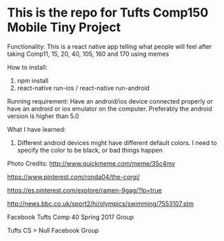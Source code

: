 # This is the repo for Tufts Comp150 Mobile Tiny Project

Functionality: This is a react native app telling what people will feel after taking Comp11, 15, 20, 40, 105, 160 and 170 using memes

How to install:
1. npm install
2. react-native run-ios / react-native run-android

Running requirement:
Have an android/ios device connected properly or have an android or ios emulator on the computer.
Preferably the android version is higher than 5.0

What I have learned:

1. Different android devices might have different default colors. I need to specify the color to be black, or bad things
happen

Photo Credits:
http://www.quickmeme.com/meme/35c4mv

https://www.pinterest.com/ronda04/the-corgi/

https://es.pinterest.com/explore/ramen-9gag/?lp=true

http://news.bbc.co.uk/sport2/hi/olympics/swimming/7553107.stm

Facebook Tufts Comp 40 Spring 2017 Group

Tufts CS > Null Facebook Group

